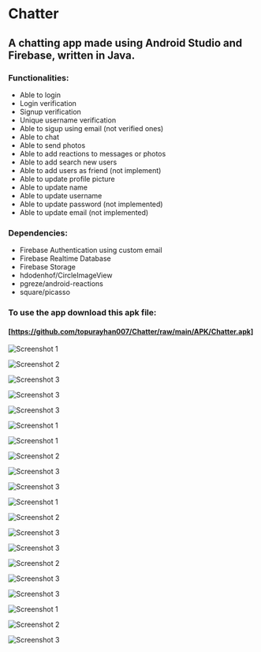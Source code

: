 # Chatter

## A chatting app made using Android Studio and Firebase, written in Java.

### Functionalities:
   - Able to login
   - Login verification
   - Signup verification
   - Unique username verification 
   - Able to sigup using email (not verified ones)
   - Able to chat
   - Able to send photos
   - Able to add reactions to messages or photos
   - Able to add search new users
   - Able to add users as friend (not implement)
   - Able to update profile picture
   - Able to update name
   - Able to update username
   - Able to update password (not implemented)
   - Able to update email (not implemented)

### Dependencies:
   - Firebase Authentication using custom email
   - Firebase Realtime Database
   - Firebase Storage
   - hdodenhof/CircleImageView
   - pgreze/android-reactions
   - square/picasso

### To use the app download this apk file:

 #### [https://github.com/topurayhan007/Chatter/raw/main/APK/Chatter.apk]
 

![Screenshot 1](asset/1.jpg)

![Screenshot 2](asset/2.jpg)

![Screenshot 3](asset/3.jpg)

![Screenshot 3](asset/20.jpg)

![Screenshot 3](asset/18.jpg)

![Screenshot 1](asset/19.jpg)

![Screenshot 1](asset/4.jpg)

![Screenshot 2](asset/5.jpg)

![Screenshot 3](asset/6.jpg)

![Screenshot 3](asset/7.jpg)

![Screenshot 1](asset/8.jpg)

![Screenshot 2](asset/9.jpg)

![Screenshot 3](asset/10.jpg)

![Screenshot 3](asset/11.jpg)

![Screenshot 2](asset/12.jpg)

![Screenshot 3](asset/13.jpg)

![Screenshot 3](asset/14.jpg)

![Screenshot 1](asset/15.jpg)

![Screenshot 2](asset/16.jpg)

![Screenshot 3](asset/17.jpg)



